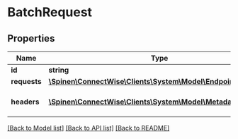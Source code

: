 # BatchRequest

## Properties
Name | Type | Description | Notes
------------ | ------------- | ------------- | -------------
**id** | **string** |  | [optional] 
**requests** | [**\Spinen\ConnectWise\Clients\System\Model\EndpointRequest[]**](EndpointRequest.md) |  | [optional] 
**headers** | [**\Spinen\ConnectWise\Clients\System\Model\Metadata**](Metadata.md) | Metadata of the entity | [optional] 

[[Back to Model list]](../README.md#documentation-for-models) [[Back to API list]](../README.md#documentation-for-api-endpoints) [[Back to README]](../README.md)



